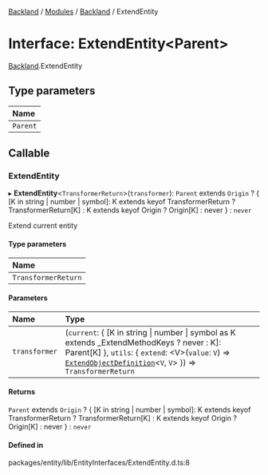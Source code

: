 [Backland](../README.md) / [Modules](../modules.md) / [Backland](../modules/Backland.md) / ExtendEntity

# Interface: ExtendEntity<Parent\>

[Backland](../modules/Backland.md).ExtendEntity

## Type parameters

| Name |
| :------ |
| `Parent` |

## Callable

### ExtendEntity

▸ **ExtendEntity**<`TransformerReturn`\>(`transformer`): `Parent` extends `Origin` ? { [K in string \| number \| symbol]: K extends keyof TransformerReturn ? TransformerReturn[K] : K extends keyof Origin ? Origin[K] : never } : `never`

Extend current entity

#### Type parameters

| Name |
| :------ |
| `TransformerReturn` |

#### Parameters

| Name | Type |
| :------ | :------ |
| `transformer` | (`current`: { [K in string \| number \| symbol as K extends \_ExtendMethodKeys ? never : K]: Parent[K] }, `utils`: { `extend`: <V\>(`value`: `V`) => [`ExtendObjectDefinition`](Backland.ExtendObjectDefinition.md)<`V`, `V`\>  }) => `TransformerReturn` |

#### Returns

`Parent` extends `Origin` ? { [K in string \| number \| symbol]: K extends keyof TransformerReturn ? TransformerReturn[K] : K extends keyof Origin ? Origin[K] : never } : `never`

#### Defined in

packages/entity/lib/EntityInterfaces/ExtendEntity.d.ts:8
